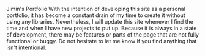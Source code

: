 [//]: # (# rainwoo1.github.io)

Jimin's Portfolio
With the intention of developing this site as a personal portfolio, it has become a constant drain of my time to create it without using any libraries. Nevertheless, I will update this site whenever I find the time and when I have new projects to put up. Because it is always in a state of development, there may be features or parts of the page that are not fully functional or buggy. Do not hesitate to let me know if you find anything that isn't intentional.
